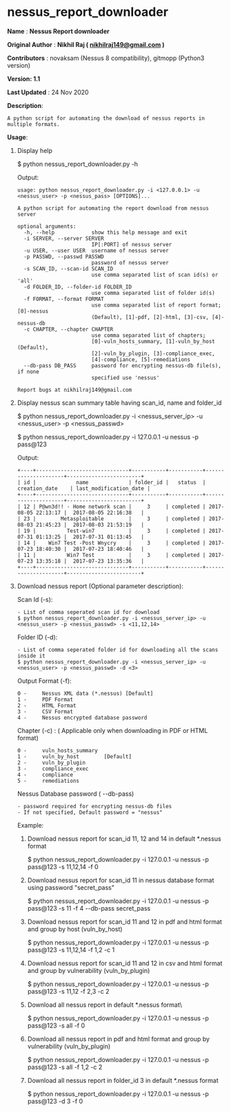 # nessus_report_downloader


 **Name** : **Nessus Report downloader**

 **Original Author** : **Nikhil Raj ( nikhilraj149@gmail.com )**
 
 **Contributors**    : novaksam (Nessus 8 compatibility), gitmopp (Python3 version)

 **Version: 1.1**
 
 **Last Updated** : 24 Nov 2020

 **Description**:  
 
    A python script for automating the download of nessus reports in multiple formats.

 **Usage**:
 
 1) Display help

    $ python nessus_report_downloader.py -h 
    
    Output:
    
        usage: python nessus_report_downloader.py -i <127.0.0.1> -u <nessus_user> -p <nessus_pass> [OPTIONS]... 
    
        A python script for automating the report download from nessus server
        
        optional arguments:
          -h, --help            show this help message and exit
          -i SERVER, --server SERVER
                                IP[:PORT] of nessus server
          -u USER, --user USER  username of nessus server
          -p PASSWD, --passwd PASSWD
                                password of nessus server
          -s SCAN_ID, --scan-id SCAN_ID
                                use comma separated list of scan id(s) or 'all'
          -d FOLDER_ID, --folder-id FOLDER_ID
                                use comma separated list of folder id(s)
          -f FORMAT, --format FORMAT
                                use comma separated list of report format; [0]-nessus
                                (Default), [1]-pdf, [2]-html, [3]-csv, [4]-nessus-db
          -c CHAPTER, --chapter CHAPTER
                                use comma separated list of chapters;
                                [0]-vuln_hosts_summary, [1]-vuln_by_host (Default),
                                [2]-vuln_by_plugin, [3]-compliance_exec,
                                [4]-compliance, [5]-remediations
          --db-pass DB_PASS     password for encrypting nessus-db file(s), if none
                                specified use 'nessus'
        
        Report bugs at nikhilraj149@gmail.com
    
 2) Display nessus scan summary table having scan_id, name and folder_id

    $ python nessus_report_downloader.py -i <nessus_server_ip> -u <nessus_user> -p <nessus_passwd>
    
    $ python nessus_report_downloader.py -i 127.0.0.1 -u nessus -p pass@123
    
    Output:
        
        +----+------------------------------+-----------+-----------+---------------------+------------------------+
        | id |             name             | folder_id |   status  |    creation_date    | last_modification_date |
        +----+------------------------------+-----------+-----------+---------------------+------------------------+
        | 12 | P@wn3d!! - Home network scan |     3     | completed | 2017-08-05 22:13:17 |  2017-08-05 22:16:38   |
        | 23 |        Metasploitable        |     3     | completed | 2017-08-03 21:45:23 |  2017-08-03 21:53:19   |
        | 19 |          Test-win7           |     3     | completed | 2017-07-31 01:13:25 |  2017-07-31 01:13:45   |
        | 14 |    Win7 Test -Post Wnycry    |     3     | completed | 2017-07-23 18:40:30 |  2017-07-23 18:40:46   |
        | 11 |          Win7 Test           |     3     | completed | 2017-07-23 13:35:18 |  2017-07-23 13:35:36   |
        +----+------------------------------+-----------+-----------+---------------------+------------------------+


    
 3) Download nessus report (Optional parameter description):

    
    Scan Id (-s):
    
        - List of comma seperated scan id for download 
        $ python nessus_report_downloader.py -i <nessus_server_ip> -u <nessus_user> -p <nessus_passwd> -s <11,12,14>
    
    Folder ID (-d):
    
        - List of comma seperated folder id for downloading all the scans inside it
        $ python nessus_report_downloader.py -i <nessus_server_ip> -u <nessus_user> -p <nessus_passwd> -d <3>
    
    Output Format (-f): 
    
        0 -     Nessus XML data (*.nessus) [Default]
        1 -     PDF Format 
        2 -     HTML Format
        3 -     CSV Format
        4 -     Nessus encrypted database password
    
    Chapter (-c) : ( Applicable only when downloading in PDF or HTML format)
    
        0 -     vuln_hosts_summary 
        1 -     vuln_by_host        [Default]
        2 -     vuln_by_plugin
        3 -     compliance_exec
        4 -     compliance
        5 -     remediations
                        
    Nessus Database password ( --db-pass)
        
        - password required for encrypting nessus-db files 
        - If not specified, Default password = "nessus"                    
                        
    Example:
    
    1) Download nessus report for scan_id 11, 12 and 14 in default *.nessus format
         
        $ python nessus_report_downloader.py -i 127.0.0.1 -u nessus -p pass@123 -s 11,12,14 -f 0
    
    3) Download nessus report for scan_id 11  in nessus database format using password "secret_pass"
    
        $ python nessus_report_downloader.py -i 127.0.0.1 -u nessus -p pass@123 -s 11 -f 4 --db-pass secret_pass
    
    4) Download nessus report for scan_id 11 and 12 in pdf and html format and group by host (vuln_by_host)
    
        $ python nessus_report_downloader.py -i 127.0.0.1 -u nessus -p pass@123 -s 11,12,14 -f 1,2 -c 1
    
    5) Download nessus report for scan_id 11 and 12 in csv and html format and group by vulnerability (vuln_by_plugin)
    
        $ python nessus_report_downloader.py -i 127.0.0.1 -u nessus -p pass@123 -s 11,12 -f 2,3 -c 2
    
    6) Download all nessus report in default *.nessus format\
    
        $ python nessus_report_downloader.py -i 127.0.0.1 -u nessus -p pass@123 -s all -f 0 
        
    7) Download all nessus report in pdf and html format and group by vulnerability (vuln_by_plugin)
    
        $ python nessus_report_downloader.py -i 127.0.0.1 -u nessus -p pass@123 -s all -f 1,2 -c 2
        
    8) Download all nessus report in folder_id 3 in default *.nessus format
     
          $ python nessus_report_downloader.py -i 127.0.0.1 -u nessus -p pass@123 -d 3 -f 0
    
    
                        
                        
                   
          



